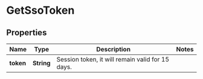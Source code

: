 
# GetSsoToken

## Properties
Name | Type | Description | Notes
------------ | ------------- | ------------- | -------------
**token** | **String** | Session token, it will remain valid for 15 days. | 



